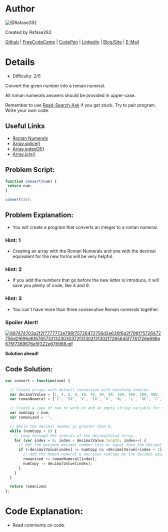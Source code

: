 # Author
![@Rafase282](https://avatars0.githubusercontent.com/Rafase282?&s=128)

Created by Rafase282

[Github](https://github.com/Rafase282) | [FreeCodeCamp](http://www.freecodecamp.com/rafase282) | [CodePen](http://codepen.io/Rafase282/) | [LinkedIn](https://www.linkedin.com/in/rafase282) | [Blog/Site](https://rafase282.wordpress.com/) | [E-Mail](mailto:rafase282@gmail.com)

# Details
- Difficulty: 2/5

Convert the given number into a roman numeral.

All roman numerals answers should be provided in upper-case.

Remember to use [ Read-Search-Ask](http://github.com/FreeCodeCamp/freecodecamp/wiki/How-to-get-help-when-you-get-stuck) if you get stuck. Try to pair program. Write your own code.

## Useful Links
- [Roman Numerals](http://www.mathsisfun.com/roman-numerals.html)
- [Array.splice()](https://developer.mozilla.org/en-US/docs/Web/JavaScript/Reference/Global_Objects/Array/splice)
- [Array.indexOf()](https://developer.mozilla.org/en-US/docs/Web/JavaScript/Reference/Global_Objects/Array/indexOf)
- [Array.join()](https://developer.mozilla.org/en-US/docs/Web/JavaScript/Reference/Global_Objects/Array/join)

## Problem Script:

```js
function convert(num) {
 return num;
}

convert(36);
```

## Problem Explanation:
- You will create a program that converts an integer to a roman numeral.

### Hint: 1
- Creating an array with the Roman Numerals and one with the decimal equivalent for the new forms will be very helpful.

### Hint: 2
- If you add the numbers that go before the new letter is introduce, it will save you plenty of code, like 4 and 9.

### Hint: 3
- You can't have more than three consecutive Roman numerals together.

### Spoiler Alert!
[![687474703a2f2f7777772e796f75726472756d2e636f6d2f796f75726472756d2f696d616765732f323030372f31302f31302f7265645f7761726e696e675f7369676e5f322e676966.gif](https://files.gitter.im/FreeCodeCamp/Wiki/nlOm/thumb/687474703a2f2f7777772e796f75726472756d2e636f6d2f796f75726472756d2f696d616765732f323030372f31302f31302f7265645f7761726e696e675f7369676e5f322e676966.gif)](https://files.gitter.im/FreeCodeCamp/Wiki/nlOm/687474703a2f2f7777772e796f75726472756d2e636f6d2f796f75726472756d2f696d616765732f323030372f31302f31302f7265645f7761726e696e675f7369676e5f322e676966.gif)

**Solution ahead!**

## Code Solution:

```js
var convert = function(num) {

  // Create arrays with default conversion with matching indices.
  var decimalValue = [1, 4, 5, 9, 10, 40, 50, 90, 100, 400, 500, 900, 1000];
  var romanNumeral = ['I', 'IV', 'V', 'IX', 'X', 'XL', 'L', 'XC', 'C', 'CD', 'D', 'CM', 'M'];

  // Create a copy of num to work on and an empty string variable for the final roman number
  var numCopy = num;
  var romanized = '';

  // While the decimal number is greater than 0,
  while (numCopy > 0) {
    // Loop through the indices of the decimalValue array.
    for (var index = 0; index < decimalValue.length; index++) {
      // Get the maximum decimal number less or equal then the decimal number.
      if (+decimalValue[index] <= numCopy && +decimalValue[+index + 1] > numCopy) {
        // Add the Roman numeral & decrease numCopy by the decimal equivalent.
        romanized += romanNumeral[index];
        numCopy -= decimalValue[index];
      }
    }
  }

  return romanized;
};
```

# Code Explanation:
- Read comments on code.
